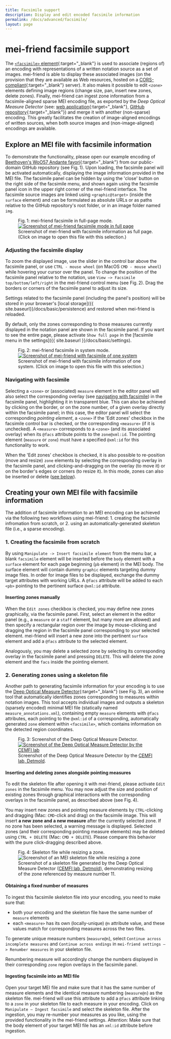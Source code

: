 ```yaml
---
title: Facsimile support
description: Display and edit encoded facsimile information
permalink: /docs/advanced/facsimile/
layout: page 
---
```

# mei-friend facsimile support

The [`<facsimile>` element](https://music-encoding.org/guidelines/v4/elements/facsimile){:target="_blank"} is used to associate (regions of) an encoding with  representations of a written notation source as a set of images. mei-friend is able to display these associated images (on the provision that they are available as Web resources, hosted on a [CORS-compliant](https://developer.mozilla.org/en-US/docs/Web/HTTP/CORS){:target="_blank"} server). It also makes it possible to edit `<zone>` elements defining image regions (change size, pan, insert new zones, delete zones). Finally, mei-friend can ingest zone information from a facsimile-aligned sparse MEI encoding file, as exported by the *Deep Optical Measure Detector* (see: [web application](https://measure-detector.edirom.de/){:target="_blank"}, [GitHub repository](https://github.com/OMR-Research/MeasureDetector){:target="_blank"}) and merge it with another (non-sparse) encoding. This greatly facilitates the creation of image-aligned encodings of written sources, when both source images and (non-image-aligned) encodings are available. 

## Explore an MEI file with facsimile information
To demonstrate the functionality, please open our example encoding of [Beethoven's WoO57 Andante favori](https://mei-friend.mdw.ac.at/?notationOrientation=top&notationProportion=.6&facsimileOrientation=left&facsimileProportion=.45&breaks=line&file=https://raw.githubusercontent.com/trompamusic-encodings/Beethoven_Op76_BreitkopfHaertel/master/Beethoven_Op76-Breitkopf-Haertel.mei){:target="_blank"} from our public-domain GitHub repository (see Fig.&thinsp;1). Upon loading, the facsimile panel will be activated automatically, displaying the image information provided in the MEI file. The facsimile panel can be hidden by using the 'close' button on the right side of the facsimile menu, and shown again using the facsimile panel icon in the upper right corner of the mei-friend interface. The facsimile source images are linked using `<graphic@target>` (inside the `surface` element) and can be formulated as absolute URLs or as paths relative to the GitHub repository's root folder, or in an image folder named `img`.

<figure class="figure">
    <div class="figure-title">Fig.&thinsp;1: mei-friend facsimile in full-page mode.</div>
    <a href="https://mei-friend.mdw.ac.at/?notationOrientation=top&notationProportion=.6&facsimileOrientation=left&facsimileProportion=.45&breaks=encoded&file=https://raw.githubusercontent.com/trompamusic-encodings/Beethoven_Op76_BreitkopfHaertel/master/Beethoven_Op76-Breitkopf-Haertel.mei&select=mlzsrty" target="_blank">
        <img class="figure-img" src="{{ site.baseurl }}/assets/img/facsimile/facsimile-fullpage-screenshot.png" 
            alt="Screenshot of mei-friend facsimile mode in full page" />
    </a>
    <figcaption class="figure-caption">Screenshot of mei-friend with facsimile information as full page. (Click on image to open this file with this selection.)</figcaption>
</figure>

### Adjusting the facsimile display

To zoom the displayed image, use the slider in the control bar above the facsimile panel, or use `CTRL - mouse wheel` (on MacOS `CMD - mouse wheel`) while hovering your cursor over the panel. To change the position of the facsimile panel relative to the notation, use `View –> Facsimile top/bottom/left/right` in the mei-friend control menu (see Fig.&thinsp;2). Drag the borders or corners of the facsimile panel to adjust its size. 

Settings related to the facsimile panel (including the panel's position) will be stored in your browser's [local storage]({{ site.baseurl}}/docs/basic/persistence) and restored when mei-friend is reloaded. 

By default, only the zones corresponding to those measures currently displayed in the notation panel are shown in the facsimile panel. If you want to see the entire page, please activate `Show full page` in the [facsimile menu in the settings]({{ site.baseurl }}/docs/basic/settings).

<figure class="figure">
    <div class="figure-title">Fig.&thinsp;2: mei-friend facsimile in system mode.</div>
    <a href="https://mei-friend.mdw.ac.at/?notationOrientation=top&notationProportion=.6&facsimileOrientation=top&facsimileProportion=.45&breaks=line&file=https://raw.githubusercontent.com/trompamusic-encodings/Beethoven_Op76_BreitkopfHaertel/master/Beethoven_Op76-Breitkopf-Haertel.mei&select=m5ds0e" target="_blank">
        <img class="figure-img" src="{{ site.baseurl }}/assets/img/facsimile/facsimile-system-screenshot.png" 
            alt="Screenshot of mei-friend with facsimile of one system" />
    </a>
    <figcaption class="figure-caption">Screenshot of mei-friend with facsimile information of one system. (Click on image to open this file with this selection.)</figcaption>
</figure>


### Navigating with facsimile
Selecting a `<zone>` or (associated) `measure` element in the editor panel will also select the corresponding overlay (see [navigating with facsimile](#navigating-with-facsimile)) in the facsimile panel, highlighting it in transparent blue. This can also be achieved by clicking on the border, or on the zone number, of a given overlay directly within the facsimile panel; in this case, the editor panel will select the corresponding *pointing element*, a `<zone>` if the 'Edit zones' checkbox in the facsimile control bar is checked, or the corresponding `<measure>` (if it is unchecked). A `<measure>` corresponds to a `<zone>` (and its associated overlay) when its `@facs` attribute points to the `zone@xml:id`. The pointing element (`measure` or `zone`) must have a specified `@xml:id` for this functionality to work. 

When the 'Edit zones' checkbox is checked, it is also possible to re-position (move and resize) `zone` elements by selecting the corresponding overlay in the facsimile panel, and clicking-and-dragging on the overlay (to move it) or on the border's edges or corners (to resize it). In this mode, zones can also be inserted or delete ([see below](#inserting-and-deleting-zones-alongside-pointing-measures)).

## Creating your own MEI file with facsimile information

The addition of facsimile information to an MEI encoding can be achieved via the following two workflows using mei-friend: 1. creating the facsimile infromation from scratch, or 2. using an automatically-generated skeleton file (i.e., a sparse encoding).

### 1. Creating the facsimile from scratch

By using `Manipulate -> Insert facsimile element` from the menu bar, a blank `facsimile` element will be inserted before the `body` element with a `surface` element for each page beginning (`pb` element) in the MEI body. The surface element will contain dummy `graphic` elements targeting dummy image files. In order for image files to be displayed, exchange the dummy target attributes with working URLs. A `@facs` attribute will be added to each `<pb>` pointing to the pertinent surface `@xml:id` attribute.

#### Inserting zones manually

When the `Edit zones` checkbox is checked, you may define new zones graphically, via the facsimile panel. First, select an element in the editor panel (e.g., a `measure` or a `staff` element, but many more are allowed) and then specify a rectangular region over the image by mouse-clicking and dragging the region in the facsimile panel corresponding to your selected element. mei-friend will insert a new zone into the pertinent `surface` element and add a `@facs` attribute to the selected element.

Analogously, you may delete a selected zone by selecting its corresponding overlay in the facsimile panel and pressing `DELETE`. This will delete the zone element and the `facs` inside the pointing element. 

### 2. Generating zones using a skeleton file

Another path to generating facsimile information for your encoding is to use the [Deep Optical Measure Detector](https://measure-detector.edirom.de/){:target="_blank"} (see Fig.&thinsp;3), an online tool that automatically identifies zones corresponding to measures within notation images. This tool accepts individual images and outputs a skeleton (sparsely encoded) minimal MEI file (statically named `measure_annotations.xml`), containing empty `measure` elements with `@facs` attributes, each pointing to the `@xml:id` of a corresponding, automatically generated `zone` element within `<facsimile>`, which contains information on the detected region coordinates. 

<figure class="figure">
    <div class="figure-title">Fig.&thinsp;3: Screenshot of the Deep Optical Measure Detector.</div>
    <a href="https://measure-detector.edirom.de/" target="_blank">
       <img class="figure-img" src="{{ site.baseurl }}/assets/img/facsimile/DOMD-screenshot.png" 
        alt="Screenshot of the Deep Optical Measure Detector by the CEMFI lab" />
    </a>
    <figcaption class="figure-caption">Screenshot of the Deep Optical Measure Detector by the <a href="http://www.cemfi.de/" target="_blank">CEMFI lab, Detmold</a>. </figcaption>
</figure>


#### Inserting and deleting zones alongside pointing measures

To edit the skeleton file after opening it with mei-friend, please activate `Edit zones` in the facsimile menu. You may now adjust the size and position of existing zones through graphical interactions with the corresponding overlays in the facsimile panel, as described above (see Fig.&thinsp;4). 

You may insert new zones and pointing measure elements by `CTRL`-clicking and dragging (Mac: `CMD`-click and drag) on the facsimile image. This will insert **a new zone and a new measure** after the currently selected zone. If no zone has been selected, a warning message is displayed. Selected zones (and their corresponding pointing measure elements) may be deleted using `CTRL + DELETE` (Mac: `CMD + DELETE`). Please compare this behavior with the pure click-dragging described above.

<figure class="figure">
    <div class="figure-title">Fig.&thinsp;4: Skeleton file while resizing a zone.</div>
    <img class="figure-img" src="{{ site.baseurl }}/assets/img/facsimile/facsimile-skeleton-file-edit.png" 
        alt="Screenshot of an MEI skeleton file while resizing a zone" />
    <figcaption class="figure-caption">Screenshot of a skeleton file generated by the Deep Optical Measure Detector (<a href="http://www.cemfi.de/" target="_blank">CEMFI lab, Detmold</a>), demonstrating resizing of the zone referenced by measure number 11. </figcaption>
</figure>

#### Obtaining a fixed number of measures

To ingest this facsimile skeleton file into your encoding, you need to make sure that: 
* both your encoding and the skeleton file have the same number of `measure` elements
* each `<measure>` has its own (locally-unique) `@n` attribute value, and these values match for corresponding measures across the two files. 

To generate unique measure numbers (`measure@n`), select `Continue across incomplete measures` and `Continue across endings` in `mei-friend settings –> Renumber measures` in your skeleton file. 

Renumbering measure will accordingly change the numbers displayed in their corresponding `zone` region overlays in the facsimile panel.

#### Ingesting facsimile into an MEI file

Open your target MEI file and make sure that it has the same number of measure elements and the identical measure numbering (`measure@n`) as the skeleton file. mei-friend will use this attribute to add a `@facs` attribute linking to a `zone` in your skeleton file to each measure in your encoding. Click on `Manipulate – Ingest facsimile` and select the skeleton file. After the ingestion, you may re-number your measures as you like, using the provided functionality in the mei-friend settings. Attention: Make sure that the body element of your target MEI file has an `xml:id` attribute before ingestion.